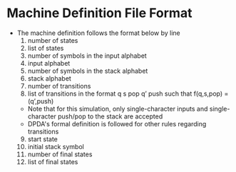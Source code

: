 # Machine Definition File Format
- The machine definition follows the format below by line
    1. number of states
    2. list of states
    3. number of symbols in the input alphabet
    4. input alphabet
    5. number of symbols in the stack alphabet
    6. stack alphabet
    7. number of transitions
    8. list of transitions in the format q s pop q’ push such that f(q,s,pop) = (q’,push)
    - Note that for this simulation, only single-character inputs and single-character push/pop to the stack are accepted
    - DPDA's formal definition is followed for other rules regarding transitions
    9. start state
    10. initial stack symbol
    11. number of final states
    12. list of final states